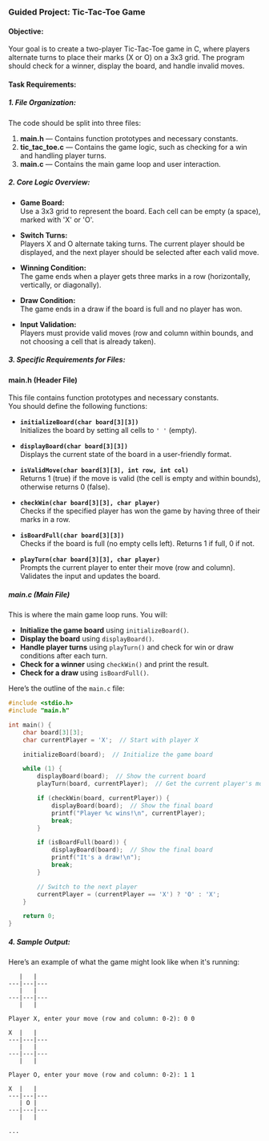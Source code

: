 
### **Guided Project: Tic-Tac-Toe Game**

#### **Objective:**
Your goal is to create a two-player Tic-Tac-Toe game in C, where players alternate turns to place their marks (X or O) on a 3x3 grid. The program should check for a winner, display the board, and handle invalid moves.

#### **Task Requirements:**

##### **1. File Organization:**
The code should be split into three files:

1.  **main.h** — Contains function prototypes and necessary constants.
2. **tic_tac_toe.c** — Contains the game logic, such as checking for a win and handling player turns.
3. **main.c** — Contains the main game loop and user interaction.

##### **2. Core Logic Overview:**

- **Game Board:**  
  Use a 3x3 grid to represent the board. Each cell can be empty (a space), marked with 'X' or 'O'.
  
- **Switch Turns:**  
  Players X and O alternate taking turns. The current player should be displayed, and the next player should be selected after each valid move.
  
- **Winning Condition:**  
  The game ends when a player gets three marks in a row (horizontally, vertically, or diagonally).
  
- **Draw Condition:**  
  The game ends in a draw if the board is full and no player has won.
  
- **Input Validation:**  
  Players must provide valid moves (row and column within bounds, and not choosing a cell that is already taken).

##### **3. Specific Requirements for Files:**

#### **main.h** (Header File)

This file contains function prototypes and necessary constants.  
You should define the following functions:

- **`initializeBoard(char board[3][3])`**  
  Initializes the board by setting all cells to `' '` (empty).

- **`displayBoard(char board[3][3])`**  
  Displays the current state of the board in a user-friendly format.

- **`isValidMove(char board[3][3], int row, int col)`**  
  Returns 1 (true) if the move is valid (the cell is empty and within bounds), otherwise returns 0 (false).

- **`checkWin(char board[3][3], char player)`**  
  Checks if the specified player has won the game by having three of their marks in a row.

- **`isBoardFull(char board[3][3])`**  
  Checks if the board is full (no empty cells left). Returns 1 if full, 0 if not.

- **`playTurn(char board[3][3], char player)`**  
  Prompts the current player to enter their move (row and column). Validates the input and updates the board.

##### **main.c** (Main File)

This is where the main game loop runs. You will:

- **Initialize the game board** using `initializeBoard()`.
- **Display the board** using `displayBoard()`.
- **Handle player turns** using `playTurn()` and check for win or draw conditions after each turn.
- **Check for a winner** using `checkWin()` and print the result.
- **Check for a draw** using `isBoardFull()`.

Here’s the outline of the `main.c` file:

```c
#include <stdio.h>
#include "main.h"

int main() {
    char board[3][3];
    char currentPlayer = 'X';  // Start with player X

    initializeBoard(board);  // Initialize the game board

    while (1) {
        displayBoard(board);  // Show the current board
        playTurn(board, currentPlayer);  // Get the current player's move

        if (checkWin(board, currentPlayer)) {
            displayBoard(board);  // Show the final board
            printf("Player %c wins!\n", currentPlayer);
            break;
        }

        if (isBoardFull(board)) {
            displayBoard(board);  // Show the final board
            printf("It's a draw!\n");
            break;
        }

        // Switch to the next player
        currentPlayer = (currentPlayer == 'X') ? 'O' : 'X';
    }

    return 0;
}
```

##### **4. Sample Output:**

Here’s an example of what the game might look like when it's running:

```
   |   |   
---|---|---
   |   |   
---|---|---
   |   |   

Player X, enter your move (row and column: 0-2): 0 0

X  |   |   
---|---|---
   |   |   
---|---|---
   |   |   

Player O, enter your move (row and column: 0-2): 1 1

X  |   |   
---|---|---
   | O |   
---|---|---
   |   |   

...
```

